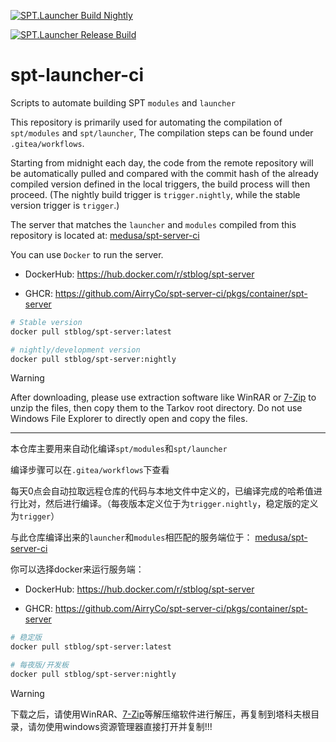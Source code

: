 [![SPT.Launcher Build Nightly](https://github.com/AirryCo/spt-launcher-ci/actions/workflows/cron-nightly-build.yaml/badge.svg)](https://github.com/AirryCo/spt-launcher-ci/actions/workflows/cron-nightly-build.yaml)

[![SPT.Launcher Release Build](https://github.com/AirryCo/spt-launcher-ci/actions/workflows/cron-release-build.yaml/badge.svg)](https://github.com/AirryCo/spt-launcher-ci/actions/workflows/cron-release-build.yaml)

# spt-launcher-ci

Scripts to automate building SPT `modules` and `launcher`

This repository is primarily used for automating the compilation of `spt/modules` and `spt/launcher`, The compilation steps can be found under `.gitea/workflows`.

Starting from midnight each day, the code from the remote repository will be automatically pulled and compared with the commit hash of the already compiled version defined in the local triggers, the build process will then proceed. (The nightly build trigger is `trigger.nightly`, while the stable version trigger is `trigger`.)

The server that matches the `launcher` and `modules` compiled from this repository is located at: [medusa/spt-server-ci](https://dev.sp-tarkov.com/medusa/spt-server-ci.git)

You can use `Docker` to run the server.

- DockerHub: https://hub.docker.com/r/stblog/spt-server

- GHCR: https://github.com/AirryCo/spt-server-ci/pkgs/container/spt-server

```bash
# Stable version
docker pull stblog/spt-server:latest

# nightly/development version
docker pull stblog/spt-server:nightly
```

> [!WARNING]
> After downloading, please use extraction software like WinRAR or [7-Zip](https://www.7-zip.org/) to unzip the files, then copy them to the Tarkov root directory. Do not use Windows File Explorer to directly open and copy the files.

---

本仓库主要用来自动化编译`spt/modules`和`spt/launcher`

编译步骤可以在`.gitea/workflows`下查看

每天0点会自动拉取远程仓库的代码与本地文件中定义的，已编译完成的哈希值进行比对，然后进行编译。（每夜版本定义位于为`trigger.nightly`，稳定版的定义为`trigger`）

与此仓库编译出来的`launcher`和`modules`相匹配的服务端位于： [medusa/spt-server-ci](https://dev.sp-tarkov.com/medusa/spt-server-ci.git)

你可以选择docker来运行服务端：

- DockerHub: https://hub.docker.com/r/stblog/spt-server

- GHCR: https://github.com/AirryCo/spt-server-ci/pkgs/container/spt-server

```bash
# 稳定版
docker pull stblog/spt-server:latest

# 每夜版/开发板
docker pull stblog/spt-server:nightly
```
> [!WARNING]
> 下载之后，请使用WinRAR、[7-Zip](https://www.7-zip.org/)等解压缩软件进行解压，再复制到塔科夫根目录，请勿使用windows资源管理器直接打开并复制!!!

